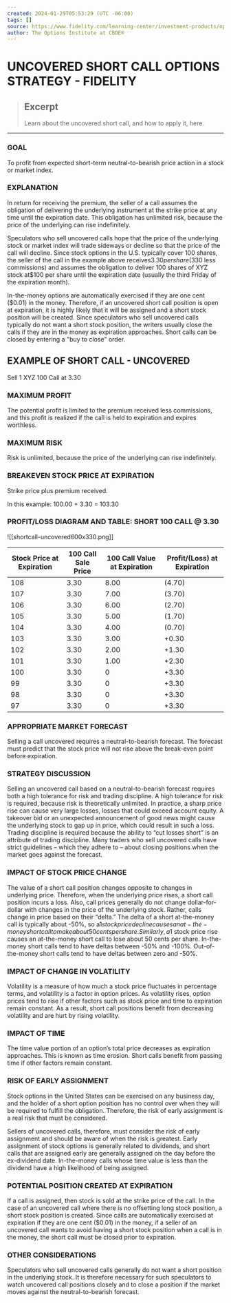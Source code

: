 ```yaml
---
created: 2024-01-29T05:53:29 (UTC -06:00)
tags: []
source: https://www.fidelity.com/learning-center/investment-products/options/options-strategy-guide/shortcall-uncovered
author: The Options Institute at CBOE®
---
```


# UNCOVERED SHORT CALL OPTIONS STRATEGY - FIDELITY

> ## Excerpt
> Learn about the uncovered short call, and how to apply it, here.

---
### GOAL

To profit from expected short-term neutral-to-bearish price action in a stock or market index.

### EXPLANATION

In return for receiving the premium, the seller of a call assumes the obligation of delivering the underlying instrument at the strike price at any time until the expiration date. This obligation has unlimited risk, because the price of the underlying can rise indefinitely.

Speculators who sell uncovered calls hope that the price of the underlying stock or market index will trade sideways or decline so that the price of the call will decline. Since stock options in the U.S. typically cover 100 shares, the seller of the call in the example above receives$3.30 per share ($330 less commissions) and assumes the obligation to deliver 100 shares of XYZ stock at$100 per share until the expiration date (usually the third Friday of the expiration month).

In-the-money options are automatically exercised if they are one cent ($0.01) in the money. Therefore, if an uncovered short call position is open at expiration, it is highly likely that it will be assigned and a short stock position will be created. Since speculators who sell uncovered calls typically do not want a short stock position, the writers usually close the calls if they are in the money as expiration approaches. Short calls can be closed by entering a "buy to close" order.

## EXAMPLE OF SHORT CALL - UNCOVERED

Sell 1 XYZ 100 Call at 3.30

### MAXIMUM PROFIT

The potential profit is limited to the premium received less commissions, and this profit is realized if the call is held to expiration and expires worthless.

### MAXIMUM RISK

Risk is unlimited, because the price of the underlying can rise indefinitely.

### BREAKEVEN STOCK PRICE AT EXPIRATION

Strike price plus premium received.

In this example: 100.00 + 3.30 = 103.30

### PROFIT/LOSS DIAGRAM AND TABLE: SHORT 100 CALL @ 3.30

![[shortcall-uncovered600x330.png]]

| Stock Price at Expiration | 100 Call Sale Price | 100 Call Value at Expiration | Profit/(Loss) at Expiration |
| --- | --- | --- | --- |
| 108 | 3.30 | 8.00 | (4.70) |
| 107 | 3.30 | 7.00 | (3.70) |
| 106 | 3.30 | 6.00 | (2.70) |
| 105 | 3.30 | 5.00 | (1.70) |
| 104 | 3.30 | 4.00 | (0.70) |
| 103 | 3.30 | 3.00 | +0.30 |
| 102 | 3.30 | 2.00 | +1.30 |
| 101 | 3.30 | 1.00 | +2.30 |
| 100 | 3.30 | 0 | +3.30 |
| 99 | 3.30 | 0 | +3.30 |
| 98 | 3.30 | 0 | +3.30 |
| 97 | 3.30 | 0 | +3.30 |

### APPROPRIATE MARKET FORECAST

Selling a call uncovered requires a neutral-to-bearish forecast. The forecast must predict that the stock price will not rise above the break-even point before expiration.

### STRATEGY DISCUSSION

Selling an uncovered call based on a neutral-to-bearish forecast requires both a high tolerance for risk and trading discipline. A high tolerance for risk is required, because risk is theoretically unlimited. In practice, a sharp price rise can cause very large losses, losses that could exceed account equity. A takeover bid or an unexpected announcement of good news might cause the underlying stock to gap up in price, which could result in such a loss. Trading discipline is required because the ability to “cut losses short” is an attribute of trading discipline. Many traders who sell uncovered calls have strict guidelines – which they adhere to – about closing positions when the market goes against the forecast.

### IMPACT OF STOCK PRICE CHANGE

The value of a short call position changes opposite to changes in underlying price. Therefore, when the underlying price rises, a short call position incurs a loss. Also, call prices generally do not change dollar-for-dollar with changes in the price of the underlying stock. Rather, calls change in price based on their “delta.” The delta of a short at-the-money call is typically about -50%, so a$1 stock price decline causes an at-the-money short call to make about 50 cents per share. Similarly, a$1 stock price rise causes an at-the-money short call to lose about 50 cents per share. In-the-money short calls tend to have deltas between -50% and -100%. Out-of-the-money short calls tend to have deltas between zero and -50%.

### IMPACT OF CHANGE IN VOLATILITY

Volatility is a measure of how much a stock price fluctuates in percentage terms, and volatility is a factor in option prices. As volatility rises, option prices tend to rise if other factors such as stock price and time to expiration remain constant. As a result, short call positions benefit from decreasing volatility and are hurt by rising volatility.

### IMPACT OF TIME

The time value portion of an option’s total price decreases as expiration approaches. This is known as time erosion. Short calls benefit from passing time if other factors remain constant.

### RISK OF EARLY ASSIGNMENT

Stock options in the United States can be exercised on any business day, and the holder of a short option position has no control over when they will be required to fulfill the obligation. Therefore, the risk of early assignment is a real risk that must be considered.

Sellers of uncovered calls, therefore, must consider the risk of early assignment and should be aware of when the risk is greatest. Early assignment of stock options is generally related to dividends, and short calls that are assigned early are generally assigned on the day before the ex-dividend date. In-the-money calls whose time value is less than the dividend have a high likelihood of being assigned.

### POTENTIAL POSITION CREATED AT EXPIRATION

If a call is assigned, then stock is sold at the strike price of the call. In the case of an uncovered call where there is no offsetting long stock position, a short stock position is created. Since calls are automatically exercised at expiration if they are one cent ($0.01) in the money, if a seller of an uncovered call wants to avoid having a short stock position when a call is in the money, the short call must be closed prior to expiration.

### OTHER CONSIDERATIONS

Speculators who sell uncovered calls generally do not want a short position in the underlying stock. It is therefore necessary for such speculators to watch uncovered call positions closely and to close a position if the market moves against the neutral-to-bearish forecast.
